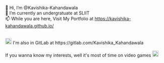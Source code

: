 👋 Hi, I’m @Kavishika-Kahandawala <br>
🌱 I’m currently an undergratuate at SLIIT <br>
📫 While you are here, Visit My Portfolio at https://kavishika-kahandawala.github.io/ <br>
<!--- - 💞️ I’m looking to collaborate on ...  --->

<br>
<a href="https://gitlab.com/Kavishika_Kahandawala"><img src="https://user-images.githubusercontent.com/25774028/209058357-6f5dc293-1fe7-4b46-ba7f-88ab519cf7bf.svg" width="20px"></a> I'm also in GitLab at https://gitlab.com/Kavishika_Kahandawala <br>

<!---
Kavishika-Kahandawala/Kavishika-Kahandawala is a ✨ special ✨ repository because its `README.md` (this file) appears on your GitHub profile.
You can click the Preview link to take a look at your changes.
--->
<br>
If you wanna know my interests, well it's most of time on video games <img src="https://user-images.githubusercontent.com/25774028/209061186-5d7369e9-eefd-43fa-a735-e583a84d624d.png" width="20px">
<br>
